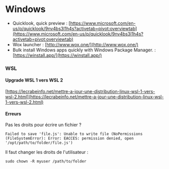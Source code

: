 # Windows

* Quicklook, quick preview : [https://www.microsoft.com/en-us/p/quicklook/9nv4bs3l1h4s?activetab=pivot:overviewtab](https://www.microsoft.com/en-us/p/quicklook/9nv4bs3l1h4s?activetab=pivot:overviewtab)
* Wox launcher : [http://www.wox.one/](http://www.wox.one/)
* Bulk install Windows apps quickly with Windows Package Manager. : [https://winstall.app/](https://winstall.app/)

### WSL

#### Upgrade WSL 1 vers WSL 2

[https://lecrabeinfo.net/mettre-a-jour-une-distribution-linux-wsl-1-vers-wsl-2.html](https://lecrabeinfo.net/mettre-a-jour-une-distribution-linux-wsl-1-vers-wsl-2.html)

#### Erreurs

Pas les droits pour écrire un fichier ?

```text
Failed to save 'file.js': Unable to write file (NoPermissions (FileSystemError): Error: EACCES: permission denied, open '/opt/path/to/folder/file.js')
```

Il faut changer les droits de l'utilisateur :

```text
sudo chown -R myuser /path/to/folder
```

